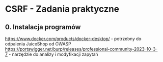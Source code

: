 # CSRF - Zadania praktyczne
## 0. Instalacja programów
https://www.docker.com/products/docker-desktop/ - potrzebny do odpalenia JuiceShop od OWASP
https://portswigger.net/burp/releases/professional-community-2023-10-3-7 - narzędzie do analizy i modyfikacji zapytań
